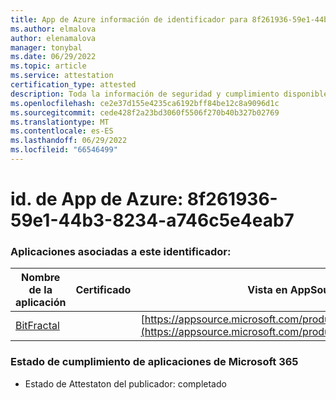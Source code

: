 ```yaml
---
title: App de Azure información de identificador para 8f261936-59e1-44b3-8234-a746c5e4eab7
ms.author: elmalova
author: elenamalova
manager: tonybal
ms.date: 06/29/2022
ms.topic: article
ms.service: attestation
certification_type: attested
description: Toda la información de seguridad y cumplimiento disponible para 8f261936-59e1-44b3-8234-a746c5e4eab7.
ms.openlocfilehash: ce2e37d155e4235ca6192bff84be12c8a9096d1c
ms.sourcegitcommit: cede428f2a23bd3060f5506f270b40b327b02769
ms.translationtype: MT
ms.contentlocale: es-ES
ms.lasthandoff: 06/29/2022
ms.locfileid: "66546499"
---
```

# <a name="azure-app-id-8f261936-59e1-44b3-8234-a746c5e4eab7"></a>id. de App de Azure: 8f261936-59e1-44b3-8234-a746c5e4eab7


### <a name="apps-associated-with-this-id"></a>Aplicaciones asociadas a este identificador:
| **Nombre de la aplicación** | **Certificado** | **Vista en AppSource** |
|--------------|---------------|-----------------------|
| [BitFractal](../forward/WA200004172.md) |  | [https://appsource.microsoft.com/product/office/WA200004172](https://appsource.microsoft.com/product/office/WA200004172) |

### <a name="microsoft-365-app-compliance-status"></a>Estado de cumplimiento de aplicaciones de Microsoft 365
- Estado de Attestaton del publicador: completado
